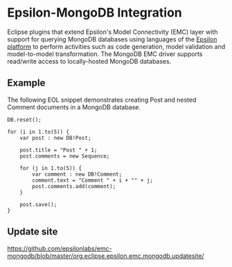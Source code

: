 Epsilon-MongoDB Integration
===========

Eclipse plugins that extend Epsilon's Model Connectivity (EMC) layer with support for querying MongoDB databases using languages of the [Epsilon platform](http://www.eclipse.org/epsilon) to perform activities such as code generation, model validation and model-to-model transformation. The MongoDB EMC driver supports read/write access to locally-hosted MongoDB databases.

Example
-----------
The following EOL snippet demonstrates creating Post and nested Comment documents in a MongoDB database.
```
DB.reset();

for (i in 1.to(5)) {
	var post : new DB!Post;
	
	post.title = "Post " + 1;
	post.comments = new Sequence;

	for (j in 1.to(5)) {
		var comment : new DB!Comment;
		comment.text = "Comment " + i + "" + j;
		post.comments.add(comment);
	}
	
	post.save();	
}
```

Update site
-----------
https://github.com/epsilonlabs/emc-mongodb/blob/master/org.eclipse.epsilon.emc.mongodb.updatesite/
